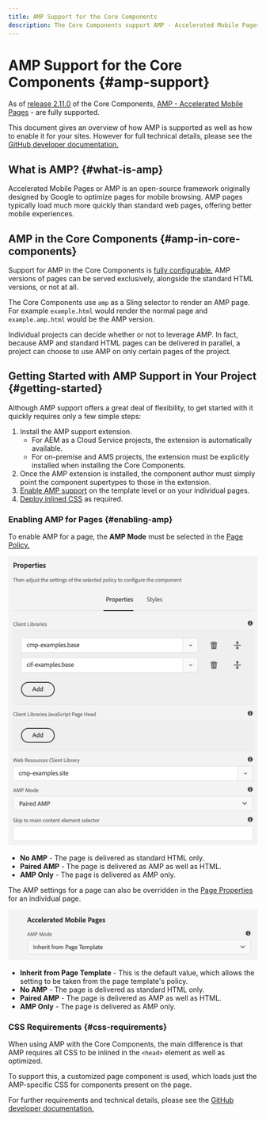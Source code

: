 ```yaml
---
title: AMP Support for the Core Components
description: The Core Components support AMP - Accelerated Mobile Pages
---
```


# AMP Support for the Core Components {#amp-support}

As of [release 2.11.0](/help/versions.md) of the Core Components, [AMP - Accelerated Mobile Pages](https://developers.google.com/amp) - are fully supported.

This document gives an overview of how AMP is supported as well as how to enable it for your sites. However for full technical details, please see the [GitHub developer documentation.](https://github.com/adobe/aem-core-wcm-components/tree/master/extensions/amp)

## What is AMP? {#what-is-amp}

Accelerated Mobile Pages or AMP is an open-source framework originally designed by Google to optimize pages for mobile browsing. AMP pages typically load much more quickly than standard web pages, offering better mobile experiences.

## AMP in the Core Components {#amp-in-core-components}

Support for AMP in the Core Components is [fully configurable.](#enabling-amp) AMP versions of pages can be served exclusively, alongside the standard HTML versions, or not at all.

The Core Components use `amp` as a Sling selector to render an AMP page. For example `example.html` would render the normal page and `example.amp.html` would be the AMP version.

Individual projects can decide whether or not to leverage AMP. In fact, because AMP and standard HTML pages can be delivered in parallel, a project can choose to use AMP on only certain pages of the project.

## Getting Started with AMP Support in Your Project {#getting-started}

Although AMP support offers a great deal of flexibility, to get started with it quickly requires only a few simple steps:

1. Install the AMP support extension.
   * For AEM as a Cloud Service projects, the extension is automatically available.
   * For on-premise and AMS projects, the extension must be explicitly installed when installing the Core Components.
1. Once the AMP extension is installed, the component author must simply point the component supertypes to those in the extension.
1. [Enable AMP support](#enabling-amp) on the template level or on your individual pages.
1. [Deploy inlined CSS](#css-reuirements) as required.

### Enabling AMP for Pages {#enabling-amp}

To enable AMP for a page, the **AMP Mode** must be selected in the [Page Policy.](https://docs.adobe.com/content/help/en/experience-manager-65/authoring/siteandpage/templates.html#editingatemplatepagepolicies)

![AMP Page Policy options](/help/assets/amp-policy.png)

* **No AMP** - The page is delivered as standard HTML only.
* **Paired AMP** - The page is delivered as AMP as well as HTML.
* **AMP Only** - The page is delivered as AMP only.

The AMP settings for a page can also be overridden in the [Page Properties](https://docs.adobe.com/content/help/en/experience-manager-65/authoring/authoring/editing-page-properties.html) for an individual page.

![AMP Page Properties](/help/assets/amp-page-properties.png)

* **Inherit from Page Template** - This is the default value, which allows the setting to be taken from the page template's policy.
* **No AMP** - The page is delivered as standard HTML only.
* **Paired AMP** - The page is delivered as AMP as well as HTML.
* **AMP Only** - The page is delivered as AMP only.

### CSS Requirements {#css-requirements}

When using AMP with the Core Components, the main difference is that AMP requires all CSS to be inlined in the `<head>` element as well as optimized.

To support this, a customized page component is used, which loads just the AMP-specific CSS for components present on the page.

For further requirements and technical details, please see the [GitHub developer documentation.](https://github.com/adobe/aem-core-wcm-components/tree/master/extensions/amp)
